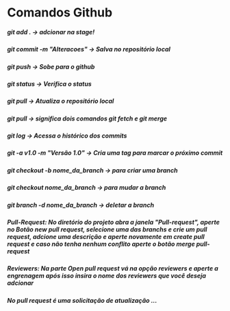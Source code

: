 # Comandos Github

##### git add . -> adcionar na stage!
##### git commit -m "Alteracoes" -> Salva no repositório local
##### git push -> Sobe para o github
##### git status -> Verifica o status
##### git pull -> Atualiza o repositório local
##### git pull -> significa dois comandos git fetch e git merge
##### git log -> Acessa o histórico dos commits
##### git -a v1.0 -m "Versão 1.0" -> Cria uma tag para marcar o próximo commit
##### git checkout -b nome_da_branch -> para criar uma branch
##### git checkout nome_da_branch -> para mudar a branch
##### git branch -d nome_da_branch -> deletar a branch
##### Pull-Request: No diretório do projeto abra a janela "Pull-request", aperte no Botão new pull request, selecione uma das branchs e crie um pull request, adcione uma descrição e aperte novamente em create pull request e caso não tenha nenhum conflito aperte o botão merge pull-request
##### Reviewers: Na parte Open pull request vá na opção reviewers e aperte a engrenagem após isso insira o nome dos reviewers que você deseja adcionar
##### No pull request é uma solicitação de atualização ...